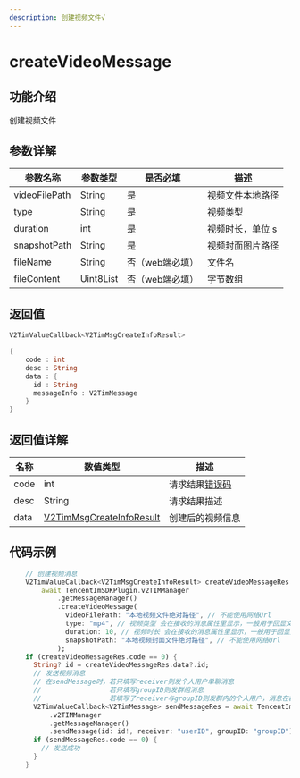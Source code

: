 ```yaml
---
description: 创建视频文件√
---
```


# createVideoMessage

## 功能介绍

创建视频文件

## 参数详解

| 参数名称          | 参数类型      | 是否必填      | 描述        |
| ------------- | --------- | --------- | --------- |
| videoFilePath | String    | 是         | 视频文件本地路径  |
| type          | String    | 是         | 视频类型      |
| duration      | int       | 是         | 视频时长，单位 s |
| snapshotPath  | String    | 是         | 视频封面图片路径  |
| fileName      | String    | 否（web端必填） | 文件名       |
| fileContent   | Uint8List | 否（web端必填） | 字节数组      |

## 返回值

```dart
V2TimValueCallback<V2TimMsgCreateInfoResult>

{
    code : int
    desc : String
    data : {
      id : String
      messageInfo : V2TimMessage
    }
}
```

## 返回值详解

| 名称   | 数值类型                                                                       | 描述                                                             |
| ---- | -------------------------------------------------------------------------- | -------------------------------------------------------------- |
| code | int                                                                        | 请求结果[错误码](https://cloud.tencent.com/document/product/269/1671) |
| desc | String                                                                     | 请求结果描述                                                         |
| data | [V2TimMsgCreateInfoResult](../keyClass/message/v2timsdklistener-1.md) | 创建后的视频信息                                                       |

## 代码示例  &#x20;

```dart
    // 创建视频消息
    V2TimValueCallback<V2TimMsgCreateInfoResult> createVideoMessageRes =
        await TencentImSDKPlugin.v2TIMManager
            .getMessageManager()
            .createVideoMessage(
              videoFilePath: "本地视频文件绝对路径", // 不能使用网络Url
              type: "mp4", // 视频类型 会在接收的消息属性里显示，一般用于回显文件类型
              duration: 10, // 视频时长 会在接收的消息属性里显示，一般用于回显文件属性
              snapshotPath: "本地视频封面文件绝对路径", // 不能使用网络Url
            );
    if (createVideoMessageRes.code == 0) {
      String? id = createVideoMessageRes.data?.id;
      // 发送视频消息
      // 在sendMessage时，若只填写receiver则发个人用户单聊消息
      //                 若只填写groupID则发群组消息
      //                 若填写了receiver与groupID则发群内的个人用户，消息在群聊中显示，只有指定receiver能看见
      V2TimValueCallback<V2TimMessage> sendMessageRes = await TencentImSDKPlugin
          .v2TIMManager
          .getMessageManager()
          .sendMessage(id: id!, receiver: "userID", groupID: "groupID");
      if (sendMessageRes.code == 0) {
        // 发送成功
      }
    }
```
